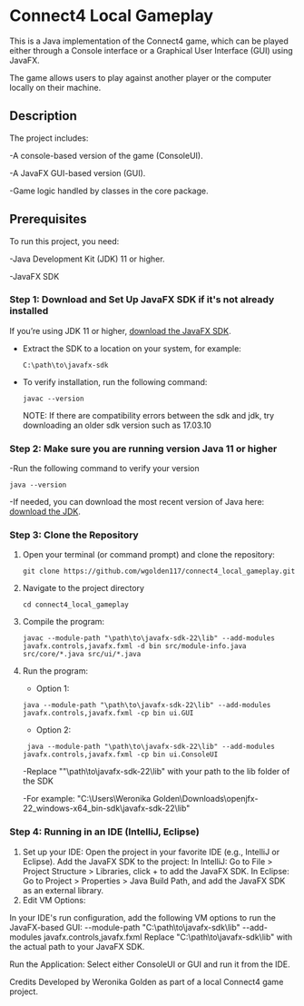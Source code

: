 # Connect4 Local Gameplay

This is a Java implementation of the Connect4 game, which can be played either through a Console interface or a Graphical User Interface (GUI) using JavaFX. 

The game allows users to play against another player or the computer locally on their machine.

## Description
The project includes:

-A console-based version of the game (ConsoleUI).

-A JavaFX GUI-based version (GUI).

-Game logic handled by classes in the core package.

## Prerequisites
To run this project, you need:

-Java Development Kit (JDK) 11 or higher.

-JavaFX SDK

### Step 1: Download and Set Up JavaFX SDK if it's not already installed

If you’re using JDK 11 or higher, [download the JavaFX SDK](https://gluonhq.com/products/javafx/).

- Extract the SDK to a location on your system, for example:
    ```
    C:\path\to\javafx-sdk
    ```
- To verify installation, run the following command:
  ```
  javac --version
  ```
  NOTE: If there are compatibility errors between the sdk and jdk, try downloading an older sdk version such as 17.03.10
  
### Step 2: Make sure you are running version Java 11 or higher

-Run the following command to verify your version
```
java --version
```
-If needed, you can download the most recent version of Java here: [download the JDK](https://www.oracle.com/java/technologies/downloads/#jdk23-linux).

### Step 3: Clone the Repository
1. Open your terminal (or command prompt) and clone the repository:
   ```
   git clone https://github.com/wgolden117/connect4_local_gameplay.git
   ```
2. Navigate to the project directory
   ```
   cd connect4_local_gameplay
   ```
3. Compile the program:
   ```
   javac --module-path "\path\to\javafx-sdk-22\lib" --add-modules javafx.controls,javafx.fxml -d bin src/module-info.java src/core/*.java src/ui/*.java
   ```

4. Run the program:
   - Option 1:
    ```
    java --module-path "\path\to\javafx-sdk-22\lib" --add-modules javafx.controls,javafx.fxml -cp bin ui.GUI
    ```

   - Option 2:
    ```
     java --module-path "\path\to\javafx-sdk-22\lib" --add-modules javafx.controls,javafx.fxml -cp bin ui.ConsoleUI
    ```

   -Replace ""\path\to\javafx-sdk-22\lib" with your path to the lib folder of the SDK
   
   -For example: "C:\Users\Weronika Golden\Downloads\openjfx-22_windows-x64_bin-sdk\javafx-sdk-22\lib"

### Step 4: Running in an IDE (IntelliJ, Eclipse)
1. Set up your IDE:
Open the project in your favorite IDE (e.g., IntelliJ or Eclipse).
Add the JavaFX SDK to the project:
In IntelliJ: Go to File > Project Structure > Libraries, click + to add the JavaFX SDK.
In Eclipse: Go to Project > Properties > Java Build Path, and add the JavaFX SDK as an external library.
2. Edit VM Options:

In your IDE's run configuration, add the following VM options to run the JavaFX-based GUI:
--module-path "C:\path\to\javafx-sdk\lib" --add-modules javafx.controls,javafx.fxml
Replace "C:\path\to\javafx-sdk\lib" with the actual path to your JavaFX SDK.

Run the Application:
Select either ConsoleUI or GUI and run it from the IDE.

Credits
Developed by Weronika Golden as part of a local Connect4 game project.
